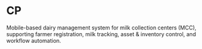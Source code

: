 # CP
Mobile-based dairy management system for milk collection centers (MCC), supporting farmer registration, milk tracking, asset &amp; inventory control, and workflow automation.
